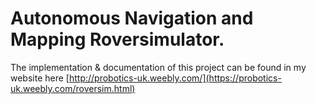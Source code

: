 # Autonomous Navigation and Mapping Roversimulator.

The implementation & documentation of this project can be found in my website here [http://probotics-uk.weebly.com/](https://probotics-uk.weebly.com/roversim.html)
